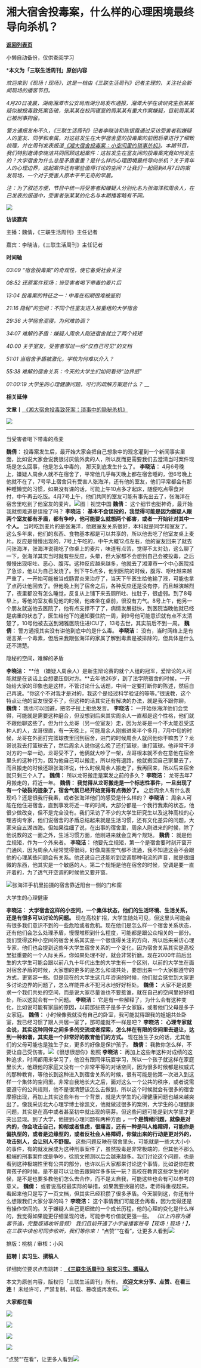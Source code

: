 # 湘大宿舍投毒案，什么样的心理困境最终导向杀机？

[**返回列表页**](/gzh/三联生活周刊)

小懒自动备份，仅供查阅学习

***本文为「三联生活周刊」原创内容**

 _欢迎来到《现场！现场》，这是一档由《三联生活周刊》记者主理的，关注社会新闻现场的播客节目。_

_4月20日凌晨，湖南湘潭市公安局雨湖分局发布通报，湘潭大学在读研究生张某某疑似被投毒致死案告破，张某某在校同寝室的周某某有重大作案嫌疑，目前周某某已被刑事拘留。_

_警方通报发布不久，《三联生活周刊》记者李晓洁和陈银霞通过采访受害者和嫌疑人的室友、同学和亲属，对这桩发生在大学宿舍里的投毒案的前因后果进行了细致梳理，并在周刊发表报道[《湘大宿舍投毒案：小空间里的琐事杀机》](http://mp.weixin.qq.com/s?__biz=MTc5MTU3NTYyMQ==&mid=2651382708&idx=1&sn=5d229141d3517873521dd05f7bb5b308&chksm=590af29e6e7d7b88237b6bf1180794e7b04f10c3b45d0775688f277492dbe2535c4fa331a9bc&scene=21#wechat_redirect)。本期节目，我们特别邀请李晓洁共同回顾这起案件：这桩发生在室友间的投毒案究竟如何发生的？大学宿舍为什么总是矛盾重重？是什么样的心理困境最终导向杀机？关于青年人的心理边界，这起案件还有哪些值得讨论的空间？让我们一起回到4月7日的案发现场，一个对于受害人原本平平无奇的早晨。_

 _注：为了叙述方便，节目中统一将受害者和嫌疑人分别化名为张海洋和周余人，在已发表的报道中，受害者张某某的化名与本期播客略有不同。_

  

![](https://mmbiz.qpic.cn/mmbiz_png/VkpaUkchBmXTTm6GYxM34IEKbwtPI28uljDOHFJTzGXSr374Ys4LWE7ib3pYhf6hhXV4ibG8qPKnONoSxvUvdkng/640?wx_fmt=png&from;=appmsg&wxfrom;=5&wx;_lazy=1&wx;_co=1&tp;=wxpic)

 **访谈嘉宾**

主播：魏倩，《三联生活周刊》主任记者

嘉宾：李晓洁，《三联生活周刊》主任记者

 **时间轴**

 _03:09_ _“宿舍投毒案”的奇观性，使它备受社会关注_

 _08:52_ _还原案件现场：当受害者喝下带毒的麦片后_

 _13:04_ _投毒案的特征之一：中毒在初期很难被鉴别_

 _21:16_ _隐秘”的空间：不同个性室友进入被重组的大学宿舍_

 _29:36_ _大学宿舍混寝，为何难协调？_

 _34:07_ _难解的矛盾：嫌疑人周余人刚进宿舍就立了两个规矩_

 _40:00_ _关于室友，受害者写过一份“仅自己可见”的文档_

 _51:01_ _当宿舍矛盾被激化，学校为何难以介入？_

 _55:38 难解的宿舍关系：今天的大学生们如何看待“边界感”_

 _01:00:19 大学生的心理健康问题，可行的疏解方案是什么？_ __

  

 **相关延伸**  

 **文章丨**[
《湘大宿舍投毒致死案：琐事中的隐秘杀机》](http://mp.weixin.qq.com/s?__biz=MTc5MTU3NTYyMQ==&mid=2651382708&idx=1&sn=5d229141d3517873521dd05f7bb5b308&chksm=590af29e6e7d7b88237b6bf1180794e7b04f10c3b45d0775688f277492dbe2535c4fa331a9bc&scene=21#wechat_redirect)

![](https://mmbiz.qpic.cn/mmbiz_png/VkpaUkchBmXTTm6GYxM34IEKbwtPI28uMno09KKTSdj1DJgEPPKE7ObsqsE6TTyX4HNIZ82wpTRSS5ib4aZNsQw/640?wx_fmt=png&from;=appmsg&wxfrom;=5&wx;_lazy=1&wx;_co=1&tp;=wxpic)  
  
  
  
  
  
  
  
  
 ****  

当受害者喝下带毒的燕麦

 **魏倩：**
投毒案发生后，最开始大家会把自己想象中的观念灌到一个新闻事实里面，比如说大家会说我很讨厌偷外卖的人，所以反而更需要我们去澄清当时案件现场是怎么回事，他是怎么中毒的，
那天到底发生什么了。 **李晓洁：**
4月6号晚上，嫌疑人周余人就不在宿舍了，平常他几乎每天晚上都在宿舍睡的，但6号晚上他就不在了，7号早上宿舍只有受害人张海洋，还有他的室友，他们平常都会有那种睡懒觉的习惯，如果没有课的话，可能上午10点多才起床，随便吃点零食对付，中午再去吃饭。4月7号上午，他们共同的室友可能有事先出去了，张海洋在宿舍里吃到了他室友的麦片。![](https://mmbiz.qpic.cn/sz_mmbiz_jpg/mscgUN7TcTKyF8o3iaibmLiaUgLl7icdZFCTOZw3Ndic85l7cr7iaB1ficlia325mHSEd3onCpCwUcyOx2K2Eo4WZgiapicw/640?wx_fmt=jpeg&from;=appmsg)图｜视觉中国
**魏倩：** 这个细节也挺神奇，最开始我就想难道是误投了吗？ **李晓洁：**
**基本不会误投的，我觉得可能是因为嫌疑人跟两个室友都有矛盾，都有争吵，他可能要么就想两个都害，或者一开始针对其中一个人。**
当时吃到麦片的是张海洋，他跟室友关系很好，本科就是同学和室友了。这么多年来，他们的东西、食物基本都是可以共享的，所以他去吃了他室友桌上麦片。反应是慢慢出现的，7号上午吃的，中午大概12点左右，他的室友回来了就去问张海洋，张海洋说我吃了你桌上的麦片，味道有点苦，觉得不太对劲，这么聊了一下，张海洋其实当时就有些反应，头晕，但大家都不会想到自己会被投毒，之后慢慢出现呕吐、恶心、腹泻。这种反应越来越多，他就去了湘潭市一个中心医院挂了急诊，他以为自己发烧了。到下午5点多，他到医院的时候，腹泻、呕吐越来越严重了，一开始可能被当成肠胃炎来治疗了，当天下午医生给他输了液，可能也拿了点药让他回去了。但他晚上到了宿舍之后，各种反应还是没有停，而且越演越烈了，夜里都没有怎么睡觉，反复从上铺下来去厕所吐、拉肚子，很虚弱。到了8号早上，等他的室友看见他的时候，他瘫坐在桌前，很没有力气。8号上午，他另一个朋友就送他去医院了，他有点支撑不了了，病情发展挺快，到医院当晚他就已经是病重的状态了，医生给他下的通知要住院一周，到9号他可能意识就有点不太清楚了，10号他被去送到湘雅医院住进ICU了，13号去世，其实前后不到一周。
**魏倩：** 警方通报其实没有讲他到底中的是什么毒。 **李晓洁：**
没有，当时网络上是有谣言某一个毒素，但后来我跟张海洋的家属了解到毒素是被排除的，但具体是什么还不清楚。

隐秘的空间，难解的矛盾

 **李晓洁：** **他
（嫌疑人周余人）是新生辩论赛的就个人组的冠军，爱辩论的人可能就是在谈话上会想要压倒对方。**去年他26岁，到了法学院宿舍的时候，一开始给大家的印象也是这样，不管讨论什么话题，中间一定要打断你的陈述，然后自己再说。“你这个不对我才是对的，我这个是经过科学验证的等等。”很说教，这个特点让他的室友很受不了，但这种的话其实还有解决的办法，就是我不跟你聊。
**魏倩：** 我也可以回避，把帘子拉上拒绝发言。 **李晓洁：**
一开始张海洋他们会觉得，可能就是需要这种磨合，但没想到后来其实周余人一直都是这个性格，他们就不跟他聊这些了。但为什么龙哥（另一位室友）走，因为龙哥是一个不太能忍受这种人的人，龙哥很直，有一天晚上，可能周余人刚搬进来半个多月，7月中旬的时候，龙哥在外面打完篮球夜里回到宿舍，进门的时候周余人就问他你干嘛去了？龙哥说我去打篮球去了，然后周余人说你这么晚了还打篮球，谁打篮球。他非常干涉对方的一举一动，龙哥受不了，他俩就大吵了一架，龙哥根本就不会在意他在宿舍里头的这种行为，因为他自己可以搬走，所以他有退路，他就搬回自己家里去了，而且搬走的时候还跟张海洋说，什么时候周余人搬走了，我再回来，所以后来宿舍就只剩三个人了。
**魏倩：** 所以龙哥搬走是案发之前的多久？ **李晓洁：** 龙哥去年7月搬走的，将近一年。 **魏倩：**
**我觉得从龙哥搬走是一个标志性事件，一旦出现了有一个破裂的迹象了，宿舍气氛已经开始变得有点微妙了。**
之后周余人有什么表现吗？还是很我行我素，或者张海洋他们的感受是什么样的？ **李晓洁：**
周余人可能在他住进宿舍，直到事发将近一年的时间，大部分都是一个我行我素的状态，他很少做改变，但不是完全没有。我们采访了不少的大学生研究生以及这种高校的心理咨询专家，他们说宿舍的矛盾总结起来就是生活习惯，还有文化差异的问题，大家来自五湖四海。但如果往细了说，在出事的宿舍里，周余人刚进来的时候，除了他说教的这一面之外，生活习惯方面，他刚进来就会立两个规矩。
**魏倩：** 就是他立规矩，作为一个外来者。 **李晓洁：**
他要先立规矩，第一个是宿舍要时刻开窗开门通风，因为周余人经常觉得很闷，好像周围空气都不流通，我不知道这会不会跟他的心理某些问题会有关系。他还说自己还能听到空调那种电流的声音，就是很细微的东西，他其实是一个敏感的人。第二个规矩是他在宿舍的时候，空调是要一直开着的，为了透气开空调的时候他又要开窗。

![](https://mmbiz.qpic.cn/sz_mmbiz_jpg/mscgUN7TcTKyF8o3iaibmLiaUgLl7icdZFCTLebvUAPj37D9oAciaENE9PSGkLUdZVW1B0YCwwicRjqWWGxiaX4VhLgibA/640?wx_fmt=jpeg&from;=appmsg)张海洋手机里拍摄的宿舍靠近阳台一侧的门和窗

大学生的心理健康

 **李晓洁：** **大学宿舍这样的小空间，一个集体状态，他们的生活环境、生活关系，还是有很多可以讨论的问题。**
现在高校扩招，大学生随处可见，但这里头可能会有很多我们意识不到的一些危险或者危机。现在他们是怎么样一个宿舍关系状态，还有他们会怎么处理矛盾，慢慢堆积到什么程度，可能都是跟公众相关的一部分。我们觉得这种小空间的宿舍关系其实是一个很值得关注的方向，所以后来采访心理专家，他们也会提到这些年大学生宿舍关系的一个变化，因为宿舍关系其实是高校里挺重要的一个人际关系，你如果处理不好，就会非常折磨。现在2000年前后出生的大学生可能会跟以前八九十年代出生的大学生有一个区别，以前的大学生在面对宿舍矛盾的时候，大家想的更多的是怎么和谐共处，要想出来一个大家都遵守的方式，更宽容一些。但是现在的大学生这几年咨询的时候，他们就会感觉到大家更多讨论边界的问题了，怎么样能井水不犯河水地好好相处。
**魏倩：** 大家不是说要求一个我们共处的空间，而是说大家尽量谁也不要惹谁，就在自己的空间里好好相处，所以这就会有一个问题。 **李晓洁：**
它是有一些解释了，为什么会有这种变化，比如说可能有家庭的原因，以前那些孩子是多子女家庭，或者他们父母是多子女家庭。 **魏倩：**
小时候像我就没有自己的卧室，我可能就得跟我的姐姐共处卧室，我已经习惯了跟人共居一室了，那可能就不一样是吧？ **李晓洁：**
**心理专家就会说，其实这种同伴之间多多的交流或者探索，怎么样在有限的空间里去退让，达到一种和谐，其实是一个非常好的教育他们的方式。**
现在独生子女的话，尤其他们的父母可能也是独生子女，更多的好像是保护孩子。 **魏倩：**
我教你怎么样，不要让自己受伤害。![](https://mmbiz.qpic.cn/sz_mmbiz_jpg/mscgUN7TcTKyF8o3iaibmLiaUgLl7icdZFCT6apTHc83lZKuicHjleopNXN0JwnP3JZ1lpMj8w62eFJpIicibvg89tuxg/640?wx_fmt=jpeg&from;=appmsg)《很想很想你》剧照
**李晓洁：**
再加上这些年这种对成绩的这种追求，时间都用来学习了，他没有跟同伴玩耍学习，所以一个孩子就这样在家庭里长大，他跟他的家庭又没有一个非常平等的对话空间，因为很多时候都是权威式的那种教育，等他长到这种进入到宿舍关系的时候，很有可能是他第一次进入到这样一个集体的空间里。非常自我地长大之后，面对这么一个公共的秩序，或者说需要遵守的公共规则，他不是很清楚该怎么去做到，所以这个时候就会有很多的宿舍摩擦出现，再加上其实这些年有一个背景，就是大学生的心理健康问题也越来越突出了。像我采访北大心理学博士徐凯文，他就做过很多的案例，大学生的心理健康问题，其实是在高中或者甚至初中就出现的萌芽。但这些问题可能是到大学里才更突出显现。到了大学，他提到心理问题有两种方面
**，一个是情绪问题，就像是对内的，你会攻击自己，抑郁或者焦虑，很痛苦，还有一种是叫人格障碍，可能你是偏执型的，或者是边缘型的，或者反社会人格障碍，你做出来的行动是更对外的，攻击别人，会让别人不舒服。**
这些问题反映在宿舍里头，可能就是一些大大小小的事件，有的就发展成为这种刑事案件了，虽然投毒是非常极端的，但其他不那么极端的刑事案件或是争吵，徐凯文预测以后会越来越多。我们讨论这个问题，也是看到这种极端性里有公共的部分，也许以后大家都来讨论这个事情，比如说你在教育孩子的时候，是不是可以让他去跟同伴多多玩一玩？高校在教育这些学生的时候，是不是也要多教他们怎么去合作，而不是太自我，可能这些也会有可以参考的意义。
**魏倩：**
或者说高校最实际的举措，如果我要换寝的话，老师得重视起来。看起来他只是写了一页文档，但其实已经积攒了很多矛盾。今天聊到这，你还有什么想跟我们大家分享的吗？
**李晓洁：**
这个事情我们可能还会再看，因为觉得还是有操作空间的。关于嫌疑人自己更细微的一个成长历程，他的心理的变化是什么样的，我觉得如果能更仔细呈现的话，可能参考价值就更强一些。
_（以上内容为播客节选，完整版请收听音频）_ _我们目前开通了小宇宙播客账号【现场！现场！】，在三联中读也可同步收听，我们等你来！_
“点赞”“在看”，让更多人看到![](https://mmbiz.qpic.cn/mmbiz_gif/c2Sib3Mp7pON9hkSZwdTibRHNZSMPyiapUCHJwlyoZVBC3SfmPmF0VKjkm3NiaToQloHFJ6icyicqZnqgXp6pSQJt5gg/640?wx_fmt=gif&from;=appmsg&wxfrom;=5&wx;_lazy=1&tp;=webp)  
  
  
  
  
  

排版：桃桃 / 审核：小风

  
 **招聘｜实习生、撰稿人**  

详细岗位要求点击跳转：[
**《三联生活周刊》招实习生、撰稿人**](http://mp.weixin.qq.com/s?__biz=MTc5MTU3NTYyMQ==&mid=2651136871&idx=3&sn=f1c0777fe9d31881e5dfca68ebc2937f&chksm=5907324d6e70bb5b3546dfe1c7b31b5fe05664bebbf36356ba9a1a352e0678444cad62875ad4&scene=21#wechat_redirect)

本文为原创内容，版权归「三联生活周刊」所有。 **欢迎文末分享、点赞、在看三连！**
未经许可，严禁复制、转载、篡改或再发布。![](https://mmbiz.qpic.cn/sz_mmbiz_png/Gg7Qtoh7Aic9ZTmAdCc80b4nD7xicgPt863QWU7oNswDx19XrjfTtSl8QwatY2EEZGuNd1WRRiapDZjcDhTnNYmBg/640?wx_fmt=other&wxfrom;=5&wx;_lazy=1&wx;_co=1&retryload;=1&tp;=webp)

 **大家都在看**

  
[![](https://mmbiz.qpic.cn/mmbiz_jpg/c2Sib3Mp7pOM8tTFO81dH97W7iaEJVVx6PJjsZBu8xdoicR6ePWEUFaIZTrpn2W2GIBXrria7ptXkOSdS1frr1DcIQ/640?wx_fmt=other&from;=appmsg&wxfrom;=5&wx;_lazy=1&wx;_co=1&tp;=webp)](http://mp.weixin.qq.com/s?__biz=MTc5MTU3NTYyMQ==&mid=2651391206&idx=1&sn=49f6ac33eeaa30f436ef73bad54cccd2&chksm=590b15cc6e7c9cda12137ac5d693fc63fb5e97a2126565b136e22b9cdb237b84a2450e692e71&scene=21#wechat_redirect)

[![](https://mmbiz.qpic.cn/mmbiz_jpg/c2Sib3Mp7pOMrloTx3xrT0kKLiciaSGM8YibYdrtNj8SAet38ZIttbGQdAXwRkacsXnKuGUJjhia6AHHVibialCqxY63g/640?wx_fmt=other&from;=appmsg&wxfrom;=5&wx;_lazy=1&wx;_co=1&tp;=webp)](http://mp.weixin.qq.com/s?__biz=MTc5MTU3NTYyMQ==&mid=2651392603&idx=1&sn=dacd45056f10c75f37a72b4b35c89ecb&chksm=590b1b716e7c9267719af38ecb93ae9184cebb6e2a86897dd75bb13e29523d3bfcd373e728cf&scene=21#wechat_redirect)

  
![](https://mmbiz.qpic.cn/sz_mmbiz_png/Gg7Qtoh7Aic9ZTmAdCc80b4nD7xicgPt86k1kgpU51hWCHjV92ryhVW35PLCvLhxLw9XDhXjgeDyZhHSx5EbRcfg/640?wx_fmt=other&wxfrom;=5&wx;_lazy=1&wx;_co=1&retryload;=1&tp;=webp)  

[![](https://mmbiz.qpic.cn/mmbiz_jpg/c2Sib3Mp7pOM8tTFO81dH97W7iaEJVVx6Pot2cbYdu5735qFtjQiboAicL6fXOU4cNQzp3ia5rEYia8tKOsSms2t1WJQ/640?wx_fmt=other&from;=appmsg&wxfrom;=5&wx;_lazy=1&wx;_co=1&tp;=webp)]()

  
  
“点赞”“在看”，让更多人看到![](https://mmbiz.qpic.cn/mmbiz_gif/c2Sib3Mp7pON9hkSZwdTibRHNZSMPyiapUCHJwlyoZVBC3SfmPmF0VKjkm3NiaToQloHFJ6icyicqZnqgXp6pSQJt5gg/640?wx_fmt=gif&from;=appmsg&wxfrom;=5&wx;_lazy=1&tp;=webp)

